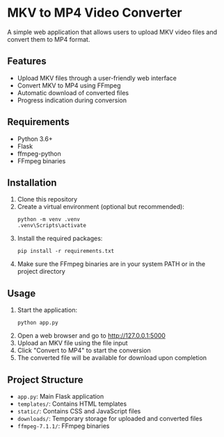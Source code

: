 # MKV to MP4 Video Converter

A simple web application that allows users to upload MKV video files and convert them to MP4 format.

## Features

- Upload MKV files through a user-friendly web interface
- Convert MKV to MP4 using FFmpeg
- Automatic download of converted files
- Progress indication during conversion

## Requirements

- Python 3.6+
- Flask
- ffmpeg-python
- FFmpeg binaries

## Installation

1. Clone this repository
2. Create a virtual environment (optional but recommended):
   ```
   python -m venv .venv
   .venv\Scripts\activate
   ```
3. Install the required packages:
   ```
   pip install -r requirements.txt
   ```
4. Make sure the FFmpeg binaries are in your system PATH or in the project directory

## Usage

1. Start the application:
   ```
   python app.py
   ```
2. Open a web browser and go to http://127.0.0.1:5000
3. Upload an MKV file using the file input
4. Click "Convert to MP4" to start the conversion
5. The converted file will be available for download upon completion

## Project Structure

- `app.py`: Main Flask application
- `templates/`: Contains HTML templates
- `static/`: Contains CSS and JavaScript files
- `downloads/`: Temporary storage for uploaded and converted files
- `ffmpeg-7.1.1/`: FFmpeg binaries
